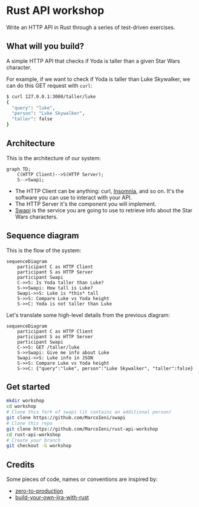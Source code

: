 # Rust API workshop

Write an HTTP API in Rust through a series of test-driven exercises.

## What will you build?

A simple HTTP API that checks if Yoda is taller than a given Star Wars character.

For example, if we want to check if Yoda is taller than Luke Skywalker,
we can do this GET request with `curl`:

```sh
$ curl 127.0.0.1:3000/taller/luke
{
  "query": "luke",
  "person": "Luke Skywalker",
  "taller": false
}
```

## Architecture

This is the architecture of our system:

```mermaid
graph TD;
    C(HTTP Client)-->S(HTTP Server);
    S-->Swapi;
```

- The HTTP Client can be anything: curl, [Insomnia](https://github.com/Kong/insomnia), and so on. It's the software you can use to interact with your API.
- The HTTP Server it's the component you will implement.
- [Swapi](https://swapi.dev/) is the service you are going to use to retrieve
  info about the Star Wars characters.

## Sequence diagram

This is the flow of the system:

```mermaid
sequenceDiagram
    participant C as HTTP Client
    participant S as HTTP Server
    participant Swapi
    C->>S: Is Yoda taller than Luke?
    S->>Swapi: How tall is Luke?
    Swapi->>S: Luke is *this* tall
    S->>S: Compare Luke vs Yoda height
    S->>C: Yoda is not taller than Luke
```

Let's translate some high-level details from the previous diagram:

```mermaid
sequenceDiagram
    participant C as HTTP Client
    participant S as HTTP Server
    participant Swapi
    C->>S: GET /taller/luke
    S->>Swapi: Give me info about Luke
    Swapi->>S: Luke info in JSON
    S->>S: Compare Luke vs Yoda height
    S->>C: {"query":"luke", person":"Luke Skywalker", "taller":false}
```

## Get started

```sh
mkdir workshop
cd workshop
# Clone this fork of swapi (it contains an additional person)
git clone https://github.com/MarcoIeni/swapi
# Clone this repo
git clone https://github.com/MarcoIeni/rust-api-workshop
cd rust-api-workshop
# Create your branch
git checkout -b workshop
```

## Credits

Some pieces of code, names or conventions are inspired by:
- [zero-to-production](https://github.com/LukeMathWalker/zero-to-production)
- [build-your-own-jira-with-rust](https://github.com/LukeMathWalker/build-your-own-jira-with-rust)
